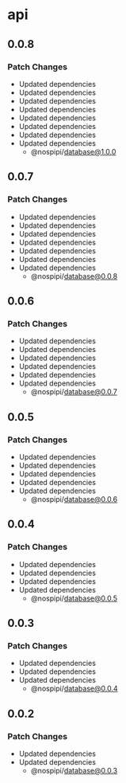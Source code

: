 # api

## 0.0.8

### Patch Changes

- Updated dependencies
- Updated dependencies
- Updated dependencies
- Updated dependencies
- Updated dependencies
- Updated dependencies
- Updated dependencies
- Updated dependencies
  - @nospipi/database@1.0.0

## 0.0.7

### Patch Changes

- Updated dependencies
- Updated dependencies
- Updated dependencies
- Updated dependencies
- Updated dependencies
- Updated dependencies
- Updated dependencies
  - @nospipi/database@0.0.8

## 0.0.6

### Patch Changes

- Updated dependencies
- Updated dependencies
- Updated dependencies
- Updated dependencies
- Updated dependencies
- Updated dependencies
  - @nospipi/database@0.0.7

## 0.0.5

### Patch Changes

- Updated dependencies
- Updated dependencies
- Updated dependencies
- Updated dependencies
- Updated dependencies
  - @nospipi/database@0.0.6

## 0.0.4

### Patch Changes

- Updated dependencies
- Updated dependencies
- Updated dependencies
- Updated dependencies
  - @nospipi/database@0.0.5

## 0.0.3

### Patch Changes

- Updated dependencies
- Updated dependencies
- Updated dependencies
  - @nospipi/database@0.0.4

## 0.0.2

### Patch Changes

- Updated dependencies
- Updated dependencies
  - @nospipi/database@0.0.3
